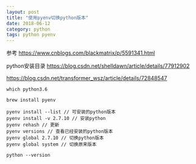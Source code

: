 ```yaml
---
layout: post
title: "使用pyenv切换python版本"
date: 2018-06-12
category: python
tags: python pyenv
---
```


参考 https://www.cnblogs.com/blackmatrix/p/5591341.html   

python安装目录 https://blog.csdn.net/shelldawn/article/details/77912902  

https://blog.csdn.net/transformer_wsz/article/details/72848547  


	which python3.6

	brew install pyenv

	pyenv install --list // 可安装的python版本
	pyenv install -v 2.7.10 // 安装python
	pyenv rehash // 更新
	pyenv versions // 查看已经安装的python版本
	pyenv global 2.7.10 // 切换python版本
	pyenv global system // 切换原来版本

	python --version
